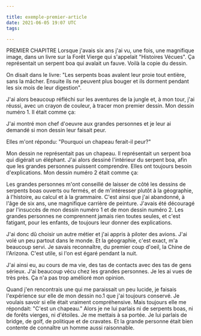 ```yaml
---

title: exemple-premier-article
date: 2021-06-05 19:07 UTC
tags:

---
```


PREMIER CHAPITRE
Lorsque j'avais six ans j'ai vu, une fois, une magnifique image, dans un livre sur la Forêt Vierge qui s'appelait "Histoires Vécues". Ça représentait un serpent boa qui avalait un fauve. Voilà la copie du dessin.



On disait dans le livre: "Les serpents boas avalent leur proie tout entière, sans la mâcher. Ensuite ils ne peuvent plus bouger et ils dorment pendant les six mois de leur digestion".

J'ai alors beaucoup réfléchi sur les aventures de la jungle et, à mon tour, j'ai réussi, avec un crayon de couleur, à tracer mon premier dessin. Mon dessin numéro 1. Il était comme ça:



J'ai montré mon chef d'oeuvre aux grandes personnes et je leur ai demandé si mon dessin leur faisait peur.

Elles m'ont répondu: "Pourquoi un chapeau ferait-il peur?"

Mon dessin ne représentait pas un chapeau. Il représentait un serpent boa qui digérait un éléphant. J'ai alors dessiné l'intérieur du serpent boa, afin que les grandes personnes puissent comprendre. Elles ont toujours besoin d'explications. Mon dessin numéro 2 était comme ça:



Les grandes personnes m'ont conseillé de laisser de côté les dessins de serpents boas ouverts ou fermés, et de m'intéresser plutôt à la géographie, à l'histoire, au calcul et à la grammaire. C'est ainsi que j'ai abandonné, à l'âge de six ans, une magnifique carrière de peinture. J'avais été découragé par l'insuccès de mon dessin numéro 1 et de mon dessin numéro 2. Les grandes personnes ne comprennent jamais rien toutes seules, et c'est fatigant, pour les enfants, de toujours leur donner des explications.

J'ai donc dû choisir un autre métier et j'ai appris à piloter des avions. J'ai volé un peu partout dans le monde. Et la géographie, c'est exact, m'a beaucoup servi. Je savais reconnaître, du premier coup d'oeil, la Chine de l'Arizona. C'est utile, si l'on est égaré pendant la nuit.

J'ai ainsi eu, au cours de ma vie, des tas de contacts avec des tas de gens sérieux. J'ai beaucoup vécu chez les grandes personnes. Je les ai vues de très près. Ça n'a pas trop amélioré mon opinion.

Quand j'en rencontrais une qui me paraissait un peu lucide, je faisais l'expérience sur elle de mon dessin no.1 que j'ai toujours conservé. Je voulais savoir si elle était vraiment compréhensive. Mais toujours elle me répondait: "C'est un chapeau." Alors je ne lui parlais ni de serpents boas, ni de forêts vierges, ni d'étoiles. Je me mettais à sa portée. Je lui parlais de bridge, de golf, de politique et de cravates. Et la grande personne était bien contente de connaître un homme aussi raisonnable.
